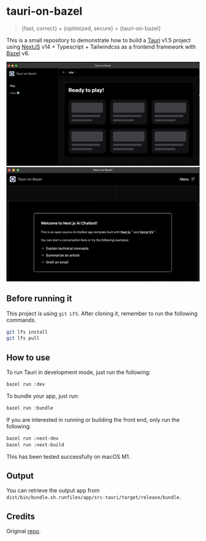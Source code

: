 # tauri-on-bazel

> {fast, correct} + {optimized, secure} = {tauri-on-bazel}

This is a small repository to demonstrate how to build a [Tauri](https://tauri.app/) v1.5 project using [NextJS](https://nextjs.org/) v14 + Typescript + Tailwindcss as a frontend framework with [Bazel](https://bazel.build/) v6.

![Screenshot 0 of Tauri on Bazel with NextJS, TypeScript, and Tailwindcss.](/screenshots/0.png?raw=true "Screenshot 0 of Tauri on Bazel with NextJS, TypeScript, and Tailwindcss.")
![Screenshot 1 of Tauri on Bazel with NextJS, TypeScript, and Tailwindcss.](/screenshots/1.png?raw=true "Screenshot 1 of Tauri on Bazel with NextJS, TypeScript, and Tailwindcss.")

## Before running it

This project is using `git LFS`. After cloning it, remember to run the following commands.

```bash
git lfs install
git lfs pull
```

## How to use

To run Tauri in development mode, just run the following:

```bash
bazel run :dev
```

To bundle your app, just run:

```bash
bazel run :bundle
```

If you are interested in running or building the front end, only run the following:

```bash
bazel run :next-dev
bazel run :next-build
```

This has been tested successfully on macOS M1.

## Output

You can retrieve the output app from `dist/bin/bundle.sh.runfiles/app/src-tauri/target/release/bundle`.

## Credits

Original [repo](https://github.com/marmos91/tauri-bazel-next-typescript).
